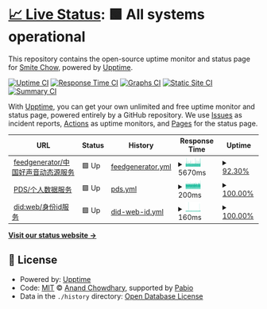 # [📈 Live Status](https://status.hukoubook.com): <!--live status--> **🟩 All systems operational**

This repository contains the open-source uptime monitor and status page for [Smite Chow](https://www.smitechow.com), powered by [Upptime](https://github.com/upptime/upptime).

[![Uptime CI](https://github.com/lovemyliwu/uptime/workflows/Uptime%20CI/badge.svg)](https://github.com/lovemyliwu/uptime/actions?query=workflow%3A%22Uptime+CI%22)
[![Response Time CI](https://github.com/lovemyliwu/uptime/workflows/Response%20Time%20CI/badge.svg)](https://github.com/lovemyliwu/uptime/actions?query=workflow%3A%22Response+Time+CI%22)
[![Graphs CI](https://github.com/lovemyliwu/uptime/workflows/Graphs%20CI/badge.svg)](https://github.com/lovemyliwu/uptime/actions?query=workflow%3A%22Graphs+CI%22)
[![Static Site CI](https://github.com/lovemyliwu/uptime/workflows/Static%20Site%20CI/badge.svg)](https://github.com/lovemyliwu/uptime/actions?query=workflow%3A%22Static+Site+CI%22)
[![Summary CI](https://github.com/lovemyliwu/uptime/workflows/Summary%20CI/badge.svg)](https://github.com/lovemyliwu/uptime/actions?query=workflow%3A%22Summary+CI%22)

With [Upptime](https://upptime.js.org), you can get your own unlimited and free uptime monitor and status page, powered entirely by a GitHub repository. We use [Issues](https://github.com/lovemyliwu/uptime/issues) as incident reports, [Actions](https://github.com/lovemyliwu/uptime/actions) as uptime monitors, and [Pages](https://status.hukoubook.com) for the status page.

<!--start: status pages-->
<!-- This summary is generated by Upptime (https://github.com/upptime/upptime) -->
<!-- Do not edit this manually, your changes will be overwritten -->
<!-- prettier-ignore -->
| URL | Status | History | Response Time | Uptime |
| --- | ------ | ------- | ------------- | ------ |
| <img alt="" src="https://icons.duckduckgo.com/ip3/feedg.hukoubook.com.ico" height="13"> [feedgenerator/中国好声音动态源服务](https://feedg.hukoubook.com/.well-known/did.json) | 🟩 Up | [feedgenerator.yml](https://github.com/lovemyliwu/uptime/commits/HEAD/history/feedgenerator.yml) | <details><summary><img alt="Response time graph" src="./graphs/feedgenerator/response-time-week.png" height="20"> 5670ms</summary><br><a href="https://status.hukoubook.com/history/feedgenerator"><img alt="Response time 5323" src="https://img.shields.io/endpoint?url=https%3A%2F%2Fraw.githubusercontent.com%2Flovemyliwu%2Fuptime%2FHEAD%2Fapi%2Ffeedgenerator%2Fresponse-time.json"></a><br><a href="https://status.hukoubook.com/history/feedgenerator"><img alt="24-hour response time 7641" src="https://img.shields.io/endpoint?url=https%3A%2F%2Fraw.githubusercontent.com%2Flovemyliwu%2Fuptime%2FHEAD%2Fapi%2Ffeedgenerator%2Fresponse-time-day.json"></a><br><a href="https://status.hukoubook.com/history/feedgenerator"><img alt="7-day response time 5670" src="https://img.shields.io/endpoint?url=https%3A%2F%2Fraw.githubusercontent.com%2Flovemyliwu%2Fuptime%2FHEAD%2Fapi%2Ffeedgenerator%2Fresponse-time-week.json"></a><br><a href="https://status.hukoubook.com/history/feedgenerator"><img alt="30-day response time 5536" src="https://img.shields.io/endpoint?url=https%3A%2F%2Fraw.githubusercontent.com%2Flovemyliwu%2Fuptime%2FHEAD%2Fapi%2Ffeedgenerator%2Fresponse-time-month.json"></a><br><a href="https://status.hukoubook.com/history/feedgenerator"><img alt="1-year response time 5323" src="https://img.shields.io/endpoint?url=https%3A%2F%2Fraw.githubusercontent.com%2Flovemyliwu%2Fuptime%2FHEAD%2Fapi%2Ffeedgenerator%2Fresponse-time-year.json"></a></details> | <details><summary><a href="https://status.hukoubook.com/history/feedgenerator">92.30%</a></summary><a href="https://status.hukoubook.com/history/feedgenerator"><img alt="All-time uptime 97.27%" src="https://img.shields.io/endpoint?url=https%3A%2F%2Fraw.githubusercontent.com%2Flovemyliwu%2Fuptime%2FHEAD%2Fapi%2Ffeedgenerator%2Fuptime.json"></a><br><a href="https://status.hukoubook.com/history/feedgenerator"><img alt="24-hour uptime 73.19%" src="https://img.shields.io/endpoint?url=https%3A%2F%2Fraw.githubusercontent.com%2Flovemyliwu%2Fuptime%2FHEAD%2Fapi%2Ffeedgenerator%2Fuptime-day.json"></a><br><a href="https://status.hukoubook.com/history/feedgenerator"><img alt="7-day uptime 92.30%" src="https://img.shields.io/endpoint?url=https%3A%2F%2Fraw.githubusercontent.com%2Flovemyliwu%2Fuptime%2FHEAD%2Fapi%2Ffeedgenerator%2Fuptime-week.json"></a><br><a href="https://status.hukoubook.com/history/feedgenerator"><img alt="30-day uptime 96.27%" src="https://img.shields.io/endpoint?url=https%3A%2F%2Fraw.githubusercontent.com%2Flovemyliwu%2Fuptime%2FHEAD%2Fapi%2Ffeedgenerator%2Fuptime-month.json"></a><br><a href="https://status.hukoubook.com/history/feedgenerator"><img alt="1-year uptime 97.27%" src="https://img.shields.io/endpoint?url=https%3A%2F%2Fraw.githubusercontent.com%2Flovemyliwu%2Fuptime%2FHEAD%2Fapi%2Ffeedgenerator%2Fuptime-year.json"></a></details>
| <img alt="" src="https://icons.duckduckgo.com/ip3/network.hukoubook.com.ico" height="13"> [PDS/个人数据服务](https://network.hukoubook.com/xrpc/_health) | 🟩 Up | [pds.yml](https://github.com/lovemyliwu/uptime/commits/HEAD/history/pds.yml) | <details><summary><img alt="Response time graph" src="./graphs/pds/response-time-week.png" height="20"> 200ms</summary><br><a href="https://status.hukoubook.com/history/pds"><img alt="Response time 202" src="https://img.shields.io/endpoint?url=https%3A%2F%2Fraw.githubusercontent.com%2Flovemyliwu%2Fuptime%2FHEAD%2Fapi%2Fpds%2Fresponse-time.json"></a><br><a href="https://status.hukoubook.com/history/pds"><img alt="24-hour response time 211" src="https://img.shields.io/endpoint?url=https%3A%2F%2Fraw.githubusercontent.com%2Flovemyliwu%2Fuptime%2FHEAD%2Fapi%2Fpds%2Fresponse-time-day.json"></a><br><a href="https://status.hukoubook.com/history/pds"><img alt="7-day response time 200" src="https://img.shields.io/endpoint?url=https%3A%2F%2Fraw.githubusercontent.com%2Flovemyliwu%2Fuptime%2FHEAD%2Fapi%2Fpds%2Fresponse-time-week.json"></a><br><a href="https://status.hukoubook.com/history/pds"><img alt="30-day response time 202" src="https://img.shields.io/endpoint?url=https%3A%2F%2Fraw.githubusercontent.com%2Flovemyliwu%2Fuptime%2FHEAD%2Fapi%2Fpds%2Fresponse-time-month.json"></a><br><a href="https://status.hukoubook.com/history/pds"><img alt="1-year response time 202" src="https://img.shields.io/endpoint?url=https%3A%2F%2Fraw.githubusercontent.com%2Flovemyliwu%2Fuptime%2FHEAD%2Fapi%2Fpds%2Fresponse-time-year.json"></a></details> | <details><summary><a href="https://status.hukoubook.com/history/pds">100.00%</a></summary><a href="https://status.hukoubook.com/history/pds"><img alt="All-time uptime 100.00%" src="https://img.shields.io/endpoint?url=https%3A%2F%2Fraw.githubusercontent.com%2Flovemyliwu%2Fuptime%2FHEAD%2Fapi%2Fpds%2Fuptime.json"></a><br><a href="https://status.hukoubook.com/history/pds"><img alt="24-hour uptime 100.00%" src="https://img.shields.io/endpoint?url=https%3A%2F%2Fraw.githubusercontent.com%2Flovemyliwu%2Fuptime%2FHEAD%2Fapi%2Fpds%2Fuptime-day.json"></a><br><a href="https://status.hukoubook.com/history/pds"><img alt="7-day uptime 100.00%" src="https://img.shields.io/endpoint?url=https%3A%2F%2Fraw.githubusercontent.com%2Flovemyliwu%2Fuptime%2FHEAD%2Fapi%2Fpds%2Fuptime-week.json"></a><br><a href="https://status.hukoubook.com/history/pds"><img alt="30-day uptime 100.00%" src="https://img.shields.io/endpoint?url=https%3A%2F%2Fraw.githubusercontent.com%2Flovemyliwu%2Fuptime%2FHEAD%2Fapi%2Fpds%2Fuptime-month.json"></a><br><a href="https://status.hukoubook.com/history/pds"><img alt="1-year uptime 100.00%" src="https://img.shields.io/endpoint?url=https%3A%2F%2Fraw.githubusercontent.com%2Flovemyliwu%2Fuptime%2FHEAD%2Fapi%2Fpds%2Fuptime-year.json"></a></details>
| <img alt="" src="https://icons.duckduckgo.com/ip3/smite.hukoubook.com.ico" height="13"> [did:web/身份id服务](https://smite.hukoubook.com/.well-known/did.json) | 🟩 Up | [did-web-id.yml](https://github.com/lovemyliwu/uptime/commits/HEAD/history/did-web-id.yml) | <details><summary><img alt="Response time graph" src="./graphs/did-web-id/response-time-week.png" height="20"> 160ms</summary><br><a href="https://status.hukoubook.com/history/did-web-id"><img alt="Response time 152" src="https://img.shields.io/endpoint?url=https%3A%2F%2Fraw.githubusercontent.com%2Flovemyliwu%2Fuptime%2FHEAD%2Fapi%2Fdid-web-id%2Fresponse-time.json"></a><br><a href="https://status.hukoubook.com/history/did-web-id"><img alt="24-hour response time 171" src="https://img.shields.io/endpoint?url=https%3A%2F%2Fraw.githubusercontent.com%2Flovemyliwu%2Fuptime%2FHEAD%2Fapi%2Fdid-web-id%2Fresponse-time-day.json"></a><br><a href="https://status.hukoubook.com/history/did-web-id"><img alt="7-day response time 160" src="https://img.shields.io/endpoint?url=https%3A%2F%2Fraw.githubusercontent.com%2Flovemyliwu%2Fuptime%2FHEAD%2Fapi%2Fdid-web-id%2Fresponse-time-week.json"></a><br><a href="https://status.hukoubook.com/history/did-web-id"><img alt="30-day response time 149" src="https://img.shields.io/endpoint?url=https%3A%2F%2Fraw.githubusercontent.com%2Flovemyliwu%2Fuptime%2FHEAD%2Fapi%2Fdid-web-id%2Fresponse-time-month.json"></a><br><a href="https://status.hukoubook.com/history/did-web-id"><img alt="1-year response time 152" src="https://img.shields.io/endpoint?url=https%3A%2F%2Fraw.githubusercontent.com%2Flovemyliwu%2Fuptime%2FHEAD%2Fapi%2Fdid-web-id%2Fresponse-time-year.json"></a></details> | <details><summary><a href="https://status.hukoubook.com/history/did-web-id">100.00%</a></summary><a href="https://status.hukoubook.com/history/did-web-id"><img alt="All-time uptime 98.91%" src="https://img.shields.io/endpoint?url=https%3A%2F%2Fraw.githubusercontent.com%2Flovemyliwu%2Fuptime%2FHEAD%2Fapi%2Fdid-web-id%2Fuptime.json"></a><br><a href="https://status.hukoubook.com/history/did-web-id"><img alt="24-hour uptime 100.00%" src="https://img.shields.io/endpoint?url=https%3A%2F%2Fraw.githubusercontent.com%2Flovemyliwu%2Fuptime%2FHEAD%2Fapi%2Fdid-web-id%2Fuptime-day.json"></a><br><a href="https://status.hukoubook.com/history/did-web-id"><img alt="7-day uptime 100.00%" src="https://img.shields.io/endpoint?url=https%3A%2F%2Fraw.githubusercontent.com%2Flovemyliwu%2Fuptime%2FHEAD%2Fapi%2Fdid-web-id%2Fuptime-week.json"></a><br><a href="https://status.hukoubook.com/history/did-web-id"><img alt="30-day uptime 100.00%" src="https://img.shields.io/endpoint?url=https%3A%2F%2Fraw.githubusercontent.com%2Flovemyliwu%2Fuptime%2FHEAD%2Fapi%2Fdid-web-id%2Fuptime-month.json"></a><br><a href="https://status.hukoubook.com/history/did-web-id"><img alt="1-year uptime 98.91%" src="https://img.shields.io/endpoint?url=https%3A%2F%2Fraw.githubusercontent.com%2Flovemyliwu%2Fuptime%2FHEAD%2Fapi%2Fdid-web-id%2Fuptime-year.json"></a></details>

<!--end: status pages-->

[**Visit our status website →**](https://status.hukoubook.com)

## 📄 License

- Powered by: [Upptime](https://github.com/upptime/upptime)
- Code: [MIT](./LICENSE) © [Anand Chowdhary](https://anandchowdhary.com), supported by [Pabio](https://pabio.com)
- Data in the `./history` directory: [Open Database License](https://opendatacommons.org/licenses/odbl/1-0/)
